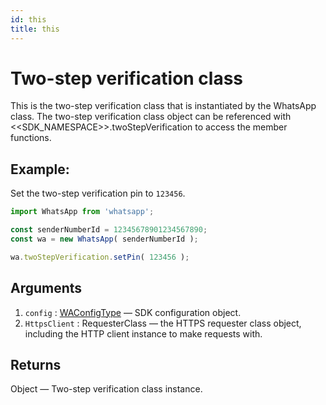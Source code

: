 ```yaml
---
id: this
title: this
---
```


# Two-step verification class
This is the two-step verification class that is instantiated by the WhatsApp class. The two-step verification class object can be referenced with <<SDK_NAMESPACE>>.twoStepVerification to access the member functions.

## Example:
Set the two-step verification pin to `123456`.
```js
import WhatsApp from 'whatsapp';

const senderNumberId = 12345678901234567890;
const wa = new WhatsApp( senderNumberId );

wa.twoStepVerification.setPin( 123456 );
```

## Arguments
1. `config` : [WAConfigType](../types/WAConfigType) — SDK configuration object.
2. `HttpsClient` : RequesterClass — the HTTPS requester class object, including the HTTP client instance to make requests with.

## Returns
Object — Two-step verification class instance.

